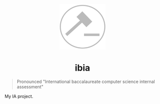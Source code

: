 <h4 align="center">
    <img width="150" height="150" src="src/main/resources/ibia-logo.png"/>
</h4>
<h1 align="center">ibia</h1>

> Pronounced "International baccalaureate computer science internal assessment"

My IA project.
